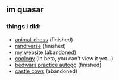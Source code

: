 ## im quasar
### things i did:
- [animal-chess](https://github.com/quasar098/animal-chess) (finished)
- [randiverse](https://github.com/quasar098/randiverse) (finished)
- [my website](https://quasar098.github.io) (abandoned)
- [coology](https://github.com/quasar098/coology) (in beta, you can't view it yet...)
- [bedwars practice autogg](https://github.com/quasar098/bwp-autogg) (finished)
- [castle cows](https://github.com/quasar098/castle-cows) (abandoned)
